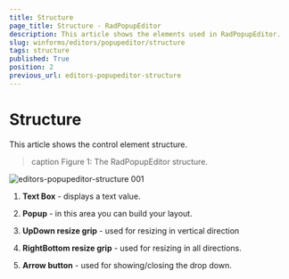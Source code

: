 ```yaml
---
title: Structure
page_title: Structure - RadPopupEditor
description: This article shows the elements used in RadPopupEditor. 
slug: winforms/editors/popupeditor/structure
tags: structure
published: True
position: 2
previous_url: editors-popupeditor-structure
---
```


# Structure

This article shows the control element structure.
>caption Figure 1: The RadPopupEditor structure.

![editors-popupeditor-structure 001](images/editors-popupeditor-structure001.png)

1. __Text Box__ - displays a text value.

1. __Popup__ - in this area you can build your layout.

1. __UpDown resize grip__ - used for resizing in vertical direction

1. __RightBottom resize grip__ - used for resizing in all directions.

1. __Arrow button__ - used for showing/closing the drop down.
            
